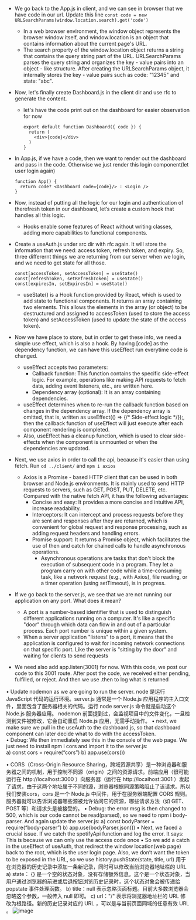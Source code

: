 - We go back to the App.js in client, and we can see in browser that we have code in our url. Update this line ```const code = new URLSearchParams(window.location.search).get('code')```
  - In a web browser environment, the window object represents the browser window itself, and window.location is an object that contains information about the current page's URL.
  - The search property of the window.location object returns a string that contains the query string part of the URL. URLSearchParams parses the query string and organizes the key - value pairs into an object - like structure. After creating the URLSearchParams object, it internally stores the key - value pairs such as code: "12345" and state: "abc".
- Now, let's finally create Dashboard.js in the client dir and use rfc to generate the content.
  - let's have the code print out on the dashboard for easier observation for now
    ```
    export default function Dashboard({ code }) {
      return (
        <div>{code}</div>
      )
    }
    ```
- In App.js, if we have a code, then we want to render out the dashboard and pass in the code. Otherwise we just render this login component(let user login again)
  ```
  function App() {
    return code? <Dashboard code={code}/> : <Login />
  }
  ```
- Now, instead of putting all the logic for our login and authentication of therefresh token in our dashboard, let’s create a custom hook that handles all this logic.
  - Hooks enable some features of React without writing classes, adding more capabilities to functional components.
- Create a useAuth.js under src dir with rfc again. It will store the information that we need: access token, refresh token, and expiry. So, three differernt things we are returning from our server when we login, and we need to get state for all those.
  ```
  const[accessToken, setAccessToken] = useState()
  const[refreshToken, setRefreshToken] = useState()
  const[expiresIn, setExpiresIn] = useState()
  ```
  - useState() is a Hook function provided by React, which is used to add state to functional components. It returns an array containing two elements. This allows the elements in the array (or object) to be destructured and assigned to accessToken (used to store the access token) and setAccessToken (used to update the state of the access token).
  
- Now we have place to store, but in order to get these info, we need a simple use effect, which is also a hook. By having [code] as the dependency function, we can have this useEffect run everytime code is changed.
  - useEffect accepts two parameters:
    - Callback function: This function contains the specific side-effect logic. For example, operations like making API requests to fetch data, adding event listeners, etc., are written here.
    - Dependency array (optional): It is an array containing dependencies.
  - useEffect determines when to re-run the callback function based on changes in the dependency array. If the dependency array is omitted, that is, written as useEffect(() => {/* Side-effect logic */});, then the callback function of useEffect will just execute after each component rendering is completed.
  - Also, useEffect has a cleanup function, which is used to clear side-effects when the component is unmounted or when the dependencies are updated.

- Next, we use axios in order to call the api, because it's easier than using fetch. Run ```cd ../client/``` and ```npm i axios ```
  - Axios is a Promise - based HTTP client that can be used in both browser and Node.js environments. It is mainly used to send HTTP requests to servers, such as GET, POST, PUT, DELETE, etc. Compared with the native fetch API, it has the following advantages:
    - Concise and easy: It provides a more concise and intuitive API, increase readability.
    - Interceptors: It can intercept and process requests before they are sent and responses after they are returned, which is convenient for global request and response processing, such as adding request headers and handling errors.
    - Promise support: It returns a Promise object, which facilitates the use of then and catch for chained calls to handle asynchronous operations.
      - Asynchronous operations are tasks that don't block the execution of subsequent code in a program. They let a program carry on with other code while a time-consuming task, like a network request (e.g., with Axios), file reading, or a timer operation (using setTimeout), is in progress.
- If we go back to the server.js, we see that we are not running our application on any port. What does it mean?
  - A port is a number-based identifier that is used to distinguish different applications running on a computer. It's like a specific "door" through which data can flow in and out of a particular process. Each port number is unique within a given system.
  - When a server application "listens" to a port, it means that the application is configured to wait for incoming network connections on that specific port. Like the server is "sitting by the door" and waiting for clients to send requests
- We need also add app.listen(3001) for now. With this code, we post our code to this 3001 route. After post the code, we received either pending, fulfilled, or reject. And then we use .then to log what is returned 

•	Update nodemon as we are going to run the server. node 是运行 JavaScript 代码的运行环境。server.js 通常是一个 Node.js 应用程序的主入口文件，里面包含了服务器相关的代码。运行 node server.js 命令就是启动这个 Node.js 服务器应用。 nodemon 前面提到过，会监视项目中的文件变化，一旦检测到文件被修改，它会自动重启 Node.js 应用，无需手动操作。 
•	next, we make sure we pull in the useAuth to the dashboard.js, so that dashboard component can later decide what to do with the accessToken.  
•	Debug: We then immediately see this in the console of the web page. We just need to install npm i cors and import it to the server.js:  
a)	const cors = require(“cors”)
b)	app.use(cors())

•	CORS（Cross-Origin Resource Sharing，跨域资源共享）是一种浏览器和服务器之间的机制，用于控制不同源（origin）之间的资源请求。前端应用（很可能运行在 http://localhost:3000 ）向服务器（运行在 http://localhost:3001 ）发起了请求，由于这两个地址属于不同的源，浏览器根据同源策略阻止了该请求。所以我们安装cors，cors 是一个 Node.js 中间件，用于在服务器端配置 CORS 规则。服务器就可以告诉浏览器哪些源被允许访问它的资源，哪些请求方法（如 GET、POST 等）和请求头是被接受的。
•	Debug: the error msg is then changed to 500, which is our code cannot be read(parsed), so we need to npm i body-parser. And again update the server.js: 
a)	const bodyParser = require(“body-parser”)
b)	app.use(bodyParser.json())
•	Next, we faced a crucial issue. If we catch the spotifyApi function and log the error. It says:  This is because we can only use the access code once
•	So we add a catch in the useEffect of useAuth, that redirect the window location(web page) back to the root, which is the user login page. Also, we don’t want the token to be exposed in the URL, so we use history.pushState(state, title, url) 用于在浏览器的历史记录中添加一条新记录，同时可以修改当前浏览器地址栏的 URL 
a)	state： {} 是一个空的状态对象，没有存储额外信息。这个是一个状态对象，当用户通过浏览器的前进或后退按钮浏览历史记录时，这个状态对象会被传递给 popstate 事件处理函数。
b)	title：null 表示忽略页面标题。目前大多数浏览器会忽略这个参数，一般传入 null 即可。
c)	url："/" 表示将浏览器地址栏的 URL 修改为根路径。新的历史记录对应的 URL ，可以是与当前页面同域的任意有效 URL 。
![image](https://github.com/user-attachments/assets/fdbccaf2-73a5-4280-aa3c-e937c13c9c38)
